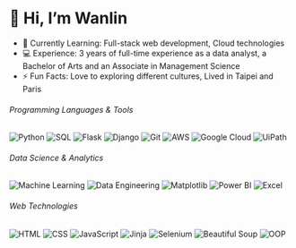 # 👋 Hi, I’m Wanlin

- 🌱 Currently Learning: Full-stack web development, Cloud technologies
- 💻 Experience: 3 years of full-time experience as a data analyst, a Bachelor of Arts and an Associate in Management Science
- ⚡ Fun Facts: Love to exploring different cultures, Lived in Taipei and Paris

###### Programming Languages & Tools
![Python](https://img.shields.io/badge/Python-3776AB?style=for-the-badge&logo=python&logoColor=white)
![SQL](https://img.shields.io/badge/SQL-4479A1?style=for-the-badge&logo=postgresql&logoColor=white)
![Flask](https://img.shields.io/badge/Flask-000000?style=for-the-badge&logo=flask&logoColor=white)
![Django](https://img.shields.io/badge/Django-092E20?style=for-the-badge&logo=django&logoColor=white)
![Git](https://img.shields.io/badge/Git-F05032?style=for-the-badge&logo=git&logoColor=white)
![AWS](https://img.shields.io/badge/AWS-232F3E?style=for-the-badge&logo=amazon-aws&logoColor=white)
![Google Cloud](https://img.shields.io/badge/Google%20Cloud-4285F4?style=for-the-badge&logo=google-cloud&logoColor=white)
![UiPath](https://img.shields.io/badge/UiPath-F56000?style=for-the-badge&logo=uipath&logoColor=white)
###### Data Science & Analytics
![Machine Learning](https://img.shields.io/badge/Machine%20Learning-00C49F?style=for-the-badge&logo=scikit-learn&logoColor=white)
![Data Engineering](https://img.shields.io/badge/Data%20Engineering-FF6F00?style=for-the-badge&logo=apache-airflow&logoColor=white)
![Matplotlib](https://img.shields.io/badge/Matplotlib-11557C?style=for-the-badge&logo=matplotlib&logoColor=white)
![Power BI](https://img.shields.io/badge/Power%20BI-F2C811?style=for-the-badge&logo=power-bi&logoColor=black)
![Excel](https://img.shields.io/badge/Microsoft%20Excel-217346?style=for-the-badge&logo=microsoft-excel&logoColor=white)
###### Web Technologies
![HTML](https://img.shields.io/badge/HTML-E34F26?style=for-the-badge&logo=html5&logoColor=white)
![CSS](https://img.shields.io/badge/CSS-1572B6?style=for-the-badge&logo=css3&logoColor=white)
![JavaScript](https://img.shields.io/badge/JavaScript-F7DF1E?style=for-the-badge&logo=javascript&logoColor=black)
![Jinja](https://img.shields.io/badge/Jinja-B41717?style=for-the-badge&logo=jinja&logoColor=white)
![Selenium](https://img.shields.io/badge/Selenium-43B02A?style=for-the-badge&logo=selenium&logoColor=white)
![Beautiful Soup](https://img.shields.io/badge/Beautiful%20Soup-5F4B8B?style=for-the-badge&logo=beautiful-soup&logoColor=white)
![OOP](https://img.shields.io/badge/OOP-00758F?style=for-the-badge)








<!---
wanlinyang1111/wanlinyang1111 is a ✨ special ✨ repository because its `README.md` (this file) appears on your GitHub profile.
You can click the Preview link to take a look at your changes.
--->
